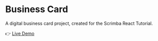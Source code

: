 # Business Card
A digital business card project, created for the Scrimba React Tutorial.

:point_right: [Live Demo](https://rimasem.github.io/business-card/)
